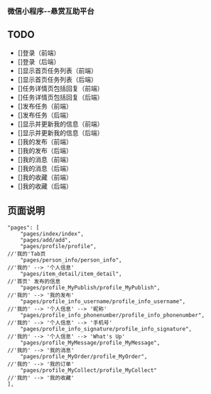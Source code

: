 ### 微信小程序--悬赏互助平台

## TODO
- []登录（前端）
- []登录（后端）
- []显示首页任务列表（前端）
- []显示首页任务列表（后端）
- []任务详情页包括回复（前端）
- []任务详情页包括回复（后端）
- []发布任务（前端）
- []发布任务（后端）
- []显示并更新我的信息（前端）
- []显示并更新我的信息（后端）
- []我的发布（前端）
- []我的发布（后端）
- []我的消息（前端）
- []我的消息（后端）
- []我的收藏（前端）
- []我的收藏（后端）



## 页面说明

```plain
"pages": [
	"pages/index/index",
	"pages/add/add",
	"pages/profile/profile",                                          //'我的'Tab页
	"pages/person_info/person_info",                                  //'我的' --> '个人信息'
	"pages/item_detail/item_detail",                                  //'首页' 发布的信息
	"pages/profile_MyPublish/profile_MyPublish",                      //'我的' --> '我的发布'
	"pages/profile_info_username/profile_info_username",	          //'我的' --> '个人信息' --> '昵称'
	"pages/profile_info_phonenumber/profile_info_phonenumber",        //'我的' --> '个人信息' --> '手机号'
	"pages/profile_info_signature/profile_info_signature",		      //'我的' --> '个人信息' --> 'What's Up'
	"pages/profile_MyMessage/profile_MyMessage",					  //'我的' --> '我的消息'
	"pages/profile_MyOrder/profile_MyOrder",						  //'我的' --> '我的订单'
	"pages/profile_MyCollect/profile_MyCollect"						  //'我的' --> '我的收藏'
],
```


